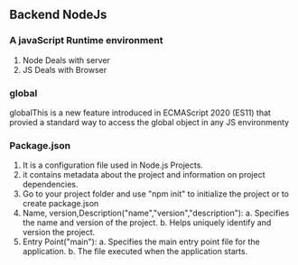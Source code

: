 ## Backend NodeJs

### A javaScript Runtime environment

1. Node Deals with server
2. JS Deals with Browser

### global

globalThis is a new feature introduced in ECMAScript 2020 (ES11) that provied a standard way to access the global object in any JS environmenty

### Package.json

1. It is a configuration file used in Node.js Projects.
2. it contains metadata about the project and information on project dependencies.
3. Go to your project folder and use "npm init" to initialize the project or to create package.json
4. Name, version,Description("name","version","description"):
   a. Specifies the name and version of the project.
   b. Helps uniquely identify and version the project.
5. Entry Point("main"):
   a. Specifies the main entry point file for the application.
   b. The file executed when the application starts.
